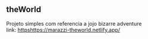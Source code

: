 ## t h e W o r l d 

Projeto simples com referencia a jojo bizarre adventure<br>
link: [https](https://marazzi-theworld.netlify.app/)https://marazzi-theworld.netlify.app/
 
 
